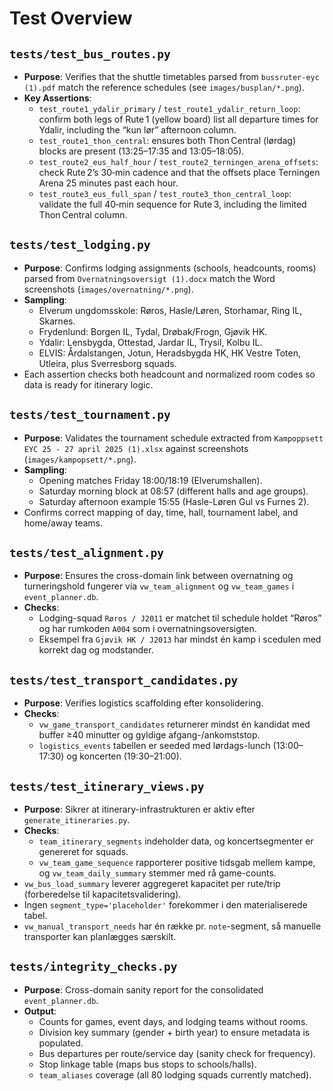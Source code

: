# Test Overview

## `tests/test_bus_routes.py`
- **Purpose**: Verifies that the shuttle timetables parsed from `bussruter-eyc (1).pdf` match the reference schedules (see `images/busplan/*.png`).
- **Key Assertions**:
  - `test_route1_ydalir_primary` / `test_route1_ydalir_return_loop`: confirm both legs of Rute 1 (yellow board) list all departure times for Ydalir, including the “kun lør” afternoon column.
  - `test_route1_thon_central`: ensures both Thon Central (lørdag) blocks are present (13:25–17:35 and 13:05–18:05).
  - `test_route2_eus_half_hour` / `test_route2_terningen_arena_offsets`: check Rute 2’s 30‑min cadence and that the offsets place Terningen Arena 25 minutes past each hour.
  - `test_route3_eus_full_span` / `test_route3_thon_central_loop`: validate the full 40‑min sequence for Rute 3, including the limited Thon Central column.

## `tests/test_lodging.py`
- **Purpose**: Confirms lodging assignments (schools, headcounts, rooms) parsed from `Overnatningsoversigt (1).docx` match the Word screenshots (`images/overnatning/*.png`).
- **Sampling**:
  - Elverum ungdomsskole: Røros, Hasle/Løren, Storhamar, Ring IL, Skarnes.
  - Frydenlund: Borgen IL, Tydal, Drøbak/Frogn, Gjøvik HK.
  - Ydalir: Lensbygda, Ottestad, Jardar IL, Trysil, Kolbu IL.
  - ELVIS: Årdalstangen, Jotun, Heradsbygda HK, HK Vestre Toten, Utleira, plus Sverresborg squads.
- Each assertion checks both headcount and normalized room codes so data is ready for itinerary logic.

## `tests/test_tournament.py`
- **Purpose**: Validates the tournament schedule extracted from `Kampoppsett EYC 25 - 27 april 2025 (1).xlsx` against screenshots (`images/kampopsett/*.png`).
- **Sampling**:
  - Opening matches Friday 18:00/18:19 (Elverumshallen).
  - Saturday morning block at 08:57 (different halls and age groups).
  - Saturday afternoon example 15:55 (Hasle-Løren Gul vs Furnes 2).
- Confirms correct mapping of day, time, hall, tournament label, and home/away teams.

## `tests/test_alignment.py`
- **Purpose**: Ensures the cross-domain link between overnatning og turneringshold fungerer via `vw_team_alignment` og `vw_team_games` i `event_planner.db`.
- **Checks**:
  - Lodging-squad `Røros / J2011` er matchet til schedule holdet “Røros” og har rumkoden `A004` som i overnatningsoversigten.
  - Eksempel fra `Gjøvik HK / J2013` har mindst én kamp i scedulen med korrekt dag og modstander.

## `tests/test_transport_candidates.py`
- **Purpose**: Verifies logistics scaffolding efter konsolidering.
- **Checks**:
  - `vw_game_transport_candidates` returnerer mindst én kandidat med buffer ≥40 minutter og gyldige afgang-/ankomststop.
  - `logistics_events` tabellen er seeded med lørdags-lunch (13:00–17:30) og koncerten (19:30–21:00).

## `tests/test_itinerary_views.py`
- **Purpose**: Sikrer at itinerary-infrastrukturen er aktiv efter `generate_itineraries.py`.
- **Checks**:
  - `team_itinerary_segments` indeholder data, og koncertsegmenter er genereret for squads.
  - `vw_team_game_sequence` rapporterer positive tidsgab mellem kampe, og `vw_team_daily_summary` stemmer med rå game-counts.
- `vw_bus_load_summary` leverer aggregeret kapacitet per rute/trip (forberedelse til kapacitetsvalidering).
- Ingen `segment_type='placeholder'` forekommer i den materialiserede tabel.
- `vw_manual_transport_needs` har én række pr. `note`-segment, så manuelle transporter kan planlægges særskilt.

## `tests/integrity_checks.py`
- **Purpose**: Cross-domain sanity report for the consolidated `event_planner.db`.
- **Output**:
  - Counts for games, event days, and lodging teams without rooms.
  - Division key summary (gender + birth year) to ensure metadata is populated.
  - Bus departures per route/service day (sanity check for frequency).
  - Stop linkage table (maps bus stops to schools/halls).
  - `team_aliases` coverage (all 80 lodging squads currently matched).
